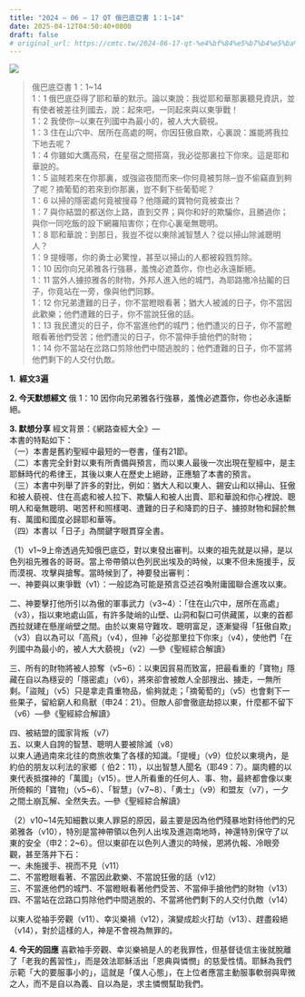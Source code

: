 ```yaml
---
title: "2024 – 06 – 17 QT 俄巴底亞書 1：1~14"
date: 2025-04-12T04:50:40+0800
draft: false
# original_url: https://cmtc.tw/2024-06-17-qt-%e4%bf%84%e5%b7%b4%e5%ba%95%e4%ba%9e%e6%9b%b8-1%ef%bc%9a114
---
```


![](/images/qt.jpg)
> 俄巴底亞書 1：1\~14  
> 1：1 俄巴底亞得了耶和華的默示。論以東說：我從耶和華那裏聽見資訊，並有使者被差往列國去，說：起來吧，一同起來與以東爭戰！  
> 1：2 我使你─以東在列國中為最小的，被人大大藐視。  
> 1：3 住在山穴中、居所在高處的啊，你因狂傲自欺，心裏說：誰能將我拉下地去呢？  
> 1：4 你雖如大鷹高飛，在星宿之間搭窩，我必從那裏拉下你來。這是耶和華說的。  
> 1：5 盜賊若來在你那裏，或強盜夜間而來─你何竟被剪除─豈不偷竊直到夠了呢？摘葡萄的若來到你那裏，豈不剩下些葡萄呢？  
> 1：6 以掃的隱密處何竟被搜尋？他隱藏的寶物何竟被查出？  
> 1：7 與你結盟的都送你上路，直到交界；與你和好的欺騙你，且勝過你；與你一同吃飯的設下網羅陷害你；在你心裏毫無聰明。  
> 1：8 耶和華說：到那日，我豈不從以東除滅智慧人？從以掃山除滅聰明人？  
> 1：9 提幔哪，你的勇士必驚惶，甚至以掃山的人都被殺戮剪除。  
> 1：10 因你向兄弟雅各行強暴，羞愧必遮蓋你，你也必永遠斷絕。  
> 1：11 當外人擄掠雅各的財物，外邦人進入他的城門，為耶路撒冷拈鬮的日子，你竟站在一旁，像與他們同夥。  
> 1：12 你兄弟遭難的日子，你不當瞪眼看著；猶大人被滅的日子，你不當因此歡樂；他們遭難的日子，你不當說狂傲的話。  
> 1：13 我民遭災的日子，你不當進他們的城門；他們遭災的日子，你不當瞪眼看著他們受苦；他們遭災的日子，你不當伸手搶他們的財物；  
> 1：14 你不當站在岔路口剪除他們中間逃脫的；他們遭難的日子，你不當將他們剩下的人交付仇敵。

**1.  經文3遍**

**2. 今天默想經文**
俄 1：10 因你向兄弟雅各行強暴，羞愧必遮蓋你，你也必永遠斷絕。

**3. 默想分享**
經文背景：《網路查經大全》—  
本書的特點如下：  
（一）本書是舊約聖經中最短的一卷書，僅有21節。  
（二）本書完全針對以東有所責備與預言，而以東人最後一次出現在聖經中，是主耶穌時代的希律王，其後以東人在歷史上絕跡，正應驗了本書的預言。  
（三）本書中列舉了許多的對比，例如：猶大人和以東人、錫安山和以掃山、狂傲和被人藐視、住在高處和被人拉下、欺騙人和被人出賣、耶和華說和你心裡說、聰明人和毫無聰明、喝苦杯和照樣喝、遭難的日子和降罰的日子、擄掠財物和歸於無有、萬國和國度必歸耶和華等。  
（四）本書以「日子」為關鍵字眼貫穿全書。

（1）v1\~9上帝透過先知俄巴底亞，對以東發出審判。以東的祖先就是以掃，是以色列祖先雅各的哥哥。當上帝帶領以色列民出埃及的時候，以東不但未施援手，反而漠視、攻擊與搶奪。當時候到了，神要發出審判：  
一、神要與以東爭戰（v1）：一般認為可能是預言亞述召喚附庸國聯合進攻以東。

二、神要擊打他所引以為傲的軍事武力（v3\~4）：「住在山穴中，居所在高處」（v3），指以東地處山區，有許多陡峭的山壁、山洞和裂口可供藏匿，以東的首都西拉就建在懸崖峭壁之間。由於以東易守難攻、聰明富足，逐漸變得「狂傲自欺」（v3）自以為可以「高飛」（v4），但神「必從那里拉下你來」（v4），使他們「在列國中為最小的，被人大大藐視」（v2）—參《聖經綜合解讀》

三、所有的財物將被人掠奪（v5\~6）：以東因貿易而致富，把最看重的「寶物」隱藏在自以為穩妥的「隱密處」（v6），將來卻會被敵人全部搜出、擄走，一無所剩。「盜賊」（v5）只是拿走貴重物品，偷夠就走；「摘葡萄的」（v5）也會剩下一些果子，留給窮人和鳥獸（申24：21）。但敵人卻會徹底劫掠以東，什麼都不留下（v6）—參《聖經綜合解讀》

四、被結盟的國家背叛（v7）  
五、以東人自誇的智慧、聰明人要被除滅（v8）  
以東人通過南來北往的商旅收集了各樣的知識。「提幔」（v9）位於以東境內，是約伯的朋友以利法的家鄉（ 伯2：11），以出智慧人聞名（耶49：7）。屬肉體的以東代表抵擋神的「萬國」（v15）。世人所看重的任何人、事、物，最終都會像以東所倚賴的「寶物」（v5\~6）、「智慧」（v7\~8）、「勇士」（v9）和盟友（v7），一夕之間土崩瓦解、全然失去。—參《聖經綜合解讀》

（2）v10\~14先知細數以東人罪惡的原因，最主要是因為他們殘暴地對待他們的兄弟雅各（v10），特別是當神帶領以色列人出埃及進迦南地時，神還特別保守了以東的安全（申2：2\~6）。但以東卻在以色列人遭災的時候，恩將仇報、冷眼旁觀，甚至落井下石：  
一、未施援手、視而不見（v11）  
二、不當瞪眼看著、不當因此歡樂、不當說狂傲的話（v12）  
三、不當進他們的城門、不當瞪眼看著他們受苦、不當伸手搶他們的財物（v13）  
四、不當站在岔路口剪除他們中間逃脫的、不當將他們剩下的人交付仇敵（v14）

以東人從袖手旁觀（v11）、幸災樂禍（v12），演變成趁火打劫（v13）、趕盡殺絕（v14），對於這樣的人，神是不會視為無罪的。

**4. 今天的回應**
喜歡袖手旁觀、幸災樂禍是人的老我罪性，但基督徒信主後就脫離了「老我的舊習性」，而是效法耶穌活出「恩典與憐憫」的慈愛性情。耶穌為我們示範「大的要服事小的」，這就是「僕人心態」，在上位者應當主動服事軟弱與卑微之人，而不是自以為義、自以為是，求主憐憫幫助我們。

